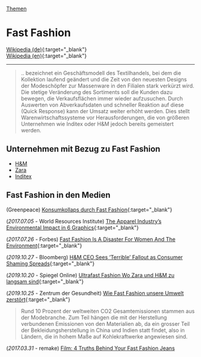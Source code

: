 [Themen](../themen.html)   

# Fast Fashion
[Wikipedia (de)](https://de.wikipedia.org/wiki/Fast_Fashion){:target="_blank"}   
[Wikipedia (en)](https://en.wikipedia.org/wiki/Fast_fashion){:target="_blank"}   

---

> .. bezeichnet ein Geschäftsmodell des Textilhandels, bei dem die Kollektion laufend geändert und die Zeit von den neuesten Designs der Modeschöpfer zur Massenware in den Filialen stark verkürzt wird. Die stetige Veränderung des Sortiments soll die Kunden dazu bewegen, die Verkaufsflächen immer wieder aufzusuchen. Durch Auswerten von Abverkaufsdaten und schneller Reaktion auf diese (Quick Response) kann der Umsatz weiter erhöht werden. Dies stellt Warenwirtschaftssysteme vor Herausforderungen, die von größeren Unternehmen wie Inditex oder H&M jedoch bereits gemeistert werden.   



## Unternehmen mit Bezug zu Fast Fashion
* [H&M](../konzerne/h&m.html)
* [Zara](../marken/zara.html)
* [Inditex](../konzerne/inditex.html)

## Fast Fashion in den Medien
(Greenpeace) [Konsumkollaps durch Fast Fashion](https://www.greenpeace.de/sites/www.greenpeace.de/files/publications/s01951_greenpeace_report_konsumkollaps_fast_fashion.pdf){:target="_blank"}   

(_2017.07.05_ - World Resources Institute) [The Apparel Industry’s Environmental Impact in 6 Graphics](https://www.wri.org/blog/2017/07/apparel-industrys-environmental-impact-6-graphics){:target="_blank"}   

(_2017.07.26_ - Forbes) [Fast Fashion Is A Disaster For Women And The Environment](https://www.forbes.com/sites/quora/2017/07/26/fast-fashion-is-a-disaster-for-women-and-the-environment/#7244176e1fa4){:target="_blank"}   

(_2019.10.27_ - Bloomberg) [H&M CEO Sees ‘Terrible’ Fallout as Consumer Shaming Spreads](https://www.bloomberg.com/news/articles/2019-10-27/h-m-ceo-sees-terrible-fallout-as-consumer-shaming-spreads?srnd=markets-vp){:target="_blank"}   

(_2019.10.20_ - Spiegel Online) [Ultrafast Fashion Wo Zara und H&M zu langsam sind](https://www.spiegel.de/wirtschaft/unternehmen/ultrafast-fashion-wenn-zara-und-h-m-zu-langsam-sind-a-1290385.html){:target="_blank"}   

(_2019.10.25_ - Zentrum der Gesundheit) [Wie Fast Fashion unsere Umwelt zerstört](https://www.zentrum-der-gesundheit.de/artikel/fast-fashion-zerstoert-unsere-umwelt){:target="_blank"}   
> Rund 10 Prozent der weltweiten CO2 Gesamtemissionen stammen aus der Modebranche. Zum Teil hängen die mit der Herstellung verbundenen Emissionen von den Materialien ab, da ein grosser Teil der Bekleidungsherstellung in China und Indien statt findet, also in Ländern, die in hohem Maße auf Kohlekraftwerke angewiesen sind.

(_2017.03.31_ - remake) [Film: 4 Truths Behind Your Fast Fashion Jeans](https://remake.world/films/4-truths-behind-your-fast-fashion-jeans/)
